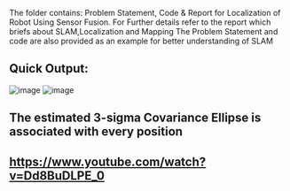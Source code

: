 The folder contains: Problem Statement, Code & Report for Localization of Robot Using Sensor Fusion.
For Further details refer to the report which briefs about SLAM,Localization and Mapping
The Problem Statement and code are also provided as an example for better understanding of SLAM

Quick Output:
----
![image](https://user-images.githubusercontent.com/56497557/140522373-60effcd4-d5ee-4bc1-bbd0-297001dc4202.png)
![image](https://user-images.githubusercontent.com/56497557/140522404-96c3a705-7ce6-4c15-a765-ab7c823f43c2.png)

The estimated 3-sigma Covariance Ellipse is associated with every position
---------------------------
https://www.youtube.com/watch?v=Dd8BuDLPE_0
----------------------------------------------
